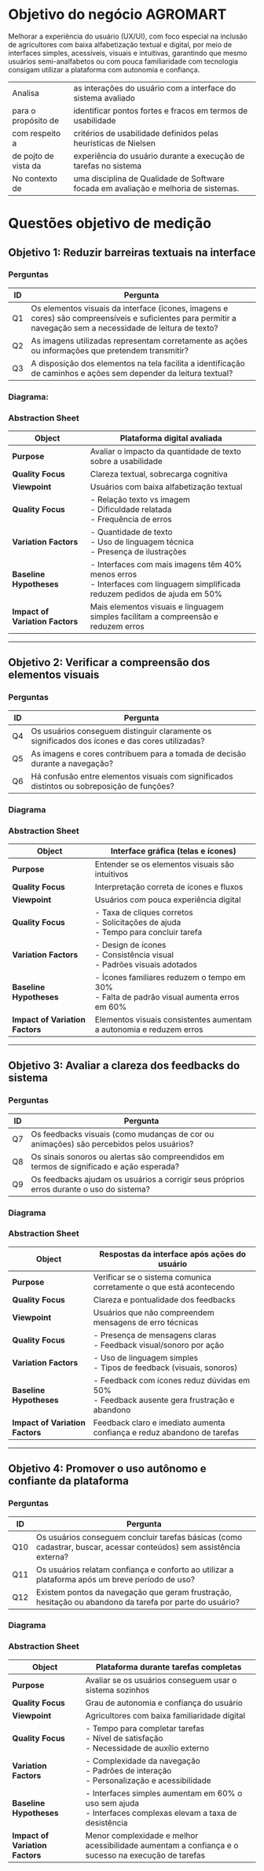 # Objetivo do negócio AGROMART

Melhorar a experiência do usuário (UX/UI), com foco especial na inclusão de agricultores com baixa alfabetização textual e digital, por meio de interfaces simples, acessíveis, visuais e intuitivas, garantindo que mesmo usuários semi-analfabetos ou com pouca familiaridade com tecnologia consigam utilizar a plataforma com autonomia e confiança.

| | |
|---|---|
|Analisa| as interações do usuário com a interface do sistema avaliado |
|para o propósito de| identificar pontos fortes e fracos em termos de usabilidade |
|com respeito a| critérios de usabilidade definidos pelas heurísticas de Nielsen |
|de pojto de vista da| experiência do usuário durante a execução de tarefas no sistema |
|No contexto de| uma disciplina de Qualidade de Software focada em avaliação e melhoria de sistemas. |

# Questões objetivo de medição

##  Objetivo 1: Reduzir barreiras textuais na interface

### Perguntas

| ID | Pergunta                                                                                                                                                      |
| -- | ------------------------------------------------------------------------------------------------------------------------------------------------------------- |
| Q1 | Os elementos visuais da interface (ícones, imagens e cores) são compreensíveis e suficientes para permitir a navegação sem a necessidade de leitura de texto? |
| Q2 | As imagens utilizadas representam corretamente as ações ou informações que pretendem transmitir?                                                              |
| Q3 | A disposição dos elementos na tela facilita a identificação de caminhos e ações sem depender da leitura textual?                                              |


### Diagrama:

### Abstraction Sheet

| **Object**                      | Plataforma digital avaliada                                                                                                  |
| ------------------------------- | ---------------------------------------------------------------------------------------------------------------------------- |
| **Purpose**                     | Avaliar o impacto da quantidade de texto sobre a usabilidade                                                                 |
| **Quality Focus**               | Clareza textual, sobrecarga cognitiva                                                                                        |
| **Viewpoint**                   | Usuários com baixa alfabetização textual                                                                                     |
| **Quality Focus**               | - Relação texto vs imagem<br>- Dificuldade relatada<br>- Frequência de erros                                                 |
| **Variation Factors**           | - Quantidade de texto<br>- Uso de linguagem técnica<br>- Presença de ilustrações                                             |
| **Baseline Hypotheses**         | - Interfaces com mais imagens têm 40% menos erros<br>- Interfaces com linguagem simplificada reduzem pedidos de ajuda em 50% |
| **Impact of Variation Factors** | Mais elementos visuais e linguagem simples facilitam a compreensão e reduzem erros                                           |

---

##  Objetivo 2: Verificar a compreensão dos elementos visuais

### Perguntas

| ID | Pergunta                                                                                       |
| -- | ---------------------------------------------------------------------------------------------- |
| Q4 | Os usuários conseguem distinguir claramente os significados dos ícones e das cores utilizadas? |
| Q5 | As imagens e cores contribuem para a tomada de decisão durante a navegação?                    |
| Q6 | Há confusão entre elementos visuais com significados distintos ou sobreposição de funções?     |


### Diagrama

### Abstraction Sheet

| **Object**                      | Interface gráfica (telas e ícones)                                                          |
| ------------------------------- | ------------------------------------------------------------------------------------------- |
| **Purpose**                     | Entender se os elementos visuais são intuitivos                                             |
| **Quality Focus**               | Interpretação correta de ícones e fluxos                                                    |
| **Viewpoint**                   | Usuários com pouca experiência digital                                                      |
| **Quality Focus**               | - Taxa de cliques corretos<br>- Solicitações de ajuda<br>- Tempo para concluir tarefa       |
| **Variation Factors**           | - Design de ícones<br>- Consistência visual<br>- Padrões visuais adotados                   |
| **Baseline Hypotheses**         | - Ícones familiares reduzem o tempo em 30%<br>- Falta de padrão visual aumenta erros em 60% |
| **Impact of Variation Factors** | Elementos visuais consistentes aumentam a autonomia e reduzem erros                         |

---

##  Objetivo 3: Avaliar a clareza dos feedbacks do sistema

### Perguntas

| ID | Pergunta                                                                                 |
| -- | ---------------------------------------------------------------------------------------- |
| Q7 | Os feedbacks visuais (como mudanças de cor ou animações) são percebidos pelos usuários?  |
| Q8 | Os sinais sonoros ou alertas são compreendidos em termos de significado e ação esperada? |
| Q9 | Os feedbacks ajudam os usuários a corrigir seus próprios erros durante o uso do sistema? |


### Diagrama

### Abstraction Sheet

| **Object**                      | Respostas da interface após ações do usuário                                                |
| ------------------------------- | ------------------------------------------------------------------------------------------- |
| **Purpose**                     | Verificar se o sistema comunica corretamente o que está acontecendo                         |
| **Quality Focus**               | Clareza e pontualidade dos feedbacks                                                        |
| **Viewpoint**                   | Usuários que não compreendem mensagens de erro técnicas                                     |
| **Quality Focus**               | - Presença de mensagens claras<br>- Feedback visual/sonoro por ação                         |
| **Variation Factors**           | - Uso de linguagem simples<br>- Tipos de feedback (visuais, sonoros)                        |
| **Baseline Hypotheses**         | - Feedback com ícones reduz dúvidas em 50%<br>- Feedback ausente gera frustração e abandono |
| **Impact of Variation Factors** | Feedback claro e imediato aumenta confiança e reduz abandono de tarefas                     |


---

##  Objetivo 4: Promover o uso autônomo e confiante da plataforma

### Perguntas

| ID  | Pergunta                                                                                                            |
| --- | ------------------------------------------------------------------------------------------------------------------- |
| Q10 | Os usuários conseguem concluir tarefas básicas (como cadastrar, buscar, acessar conteúdos) sem assistência externa? |
| Q11 | Os usuários relatam confiança e conforto ao utilizar a plataforma após um breve período de uso?                     |
| Q12 | Existem pontos da navegação que geram frustração, hesitação ou abandono da tarefa por parte do usuário?             |


### Diagrama

### Abstraction Sheet

| **Object**                      | Plataforma durante tarefas completas                                                                        |
| ------------------------------- | ----------------------------------------------------------------------------------------------------------- |
| **Purpose**                     | Avaliar se os usuários conseguem usar o sistema sozinhos                                                    |
| **Quality Focus**               | Grau de autonomia e confiança do usuário                                                                    |
| **Viewpoint**                   | Agricultores com baixa familiaridade digital                                                                |
| **Quality Focus**               | - Tempo para completar tarefas<br>- Nível de satisfação<br>- Necessidade de auxílio externo                 |
| **Variation Factors**           | - Complexidade da navegação<br>- Padrões de interação<br>- Personalização e acessibilidade                  |
| **Baseline Hypotheses**         | - Interfaces simples aumentam em 60% o uso sem ajuda<br>- Interfaces complexas elevam a taxa de desistência |
| **Impact of Variation Factors** | Menor complexidade e melhor acessibilidade aumentam a confiança e o sucesso na execução de tarefas          |
